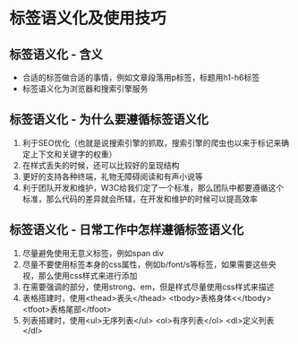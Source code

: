 标签语义化及使用技巧
==================

## 标签语义化 - 含义
* 合适的标签做合适的事情，例如文章段落用p标签，标题用h1-h6标签
* 标签语义化为浏览器和搜索引擎服务

## 标签语义化 - 为什么要遵循标签语义化
1. 利于SEO优化（也就是说搜索引擎的抓取，搜索引擎的爬虫也以来于标记来确定上下文和关键字的权重）
2. 在样式丢失的时候，还可以比较好的呈现结构
3. 更好的支持各种终端，礼物无障碍阅读和有声小说等
4. 利于团队开发和维护，W3C给我们定了一个标准，那么团队中都要遵循这个标准，那么代码的差异就会所辖，在开发和维护的时候可以提高效率

## 标签语义化 - 日常工作中怎样遵循标签语义化
1. 尽量避免使用无意义标签，例如span div
2. 尽量不要使用标签本身的css属性，例如b/font/s等标签，如果需要这些央视，那么使用css样式来进行添加
3. 在需要强调的部分，使用strong、em，但是样式尽量使用css样式来描述
4. 表格搭建时，使用&lt;thead&gt;表头&lt;/thead&gt; &lt;tbody&gt;表格身体&lt;&lt;/tbody&gt; &lt;tfoot&gt;表格尾部&lt;/tfoot&gt;
5. 列表搭建时，使用&lt;ul&gt;无序列表&lt;/ul&gt; &lt;ol&gt;有序列表&lt;/ol&gt; &lt;dl&gt;定义列表&lt;/dl&gt; 
